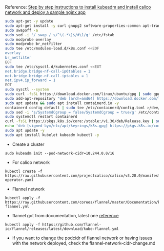 Reference: [Step by step instructions to install kubeadm and install calico network and deploy a sample nginx app](https://www.linuxtechi.com/install-kubernetes-on-ubuntu-24-04/#google_vignette)

```bash
sudo apt-get -y update
sudo apt-get install -y curl gnupg2 software-properties-common apt-transport-https ca-certificates
sudo swapoff -a
sudo sed -i '/ swap / s/^\(.*\)$/#\1/g' /etc/fstab
sudo modprobe overlay
sudo modprobe br_netfilter
sudo tee /etc/modules-load.d/k8s.conf <<EOF
overlay
br_netfilter
EOF
sudo tee /etc/sysctl.d/kubernetes.conf <<EOT
net.bridge.bridge-nf-call-ip6tables = 1
net.bridge.bridge-nf-call-iptables = 1
net.ipv4.ip_forward = 1
EOT
sudo sysctl --system
sudo curl -fsSL https://download.docker.com/linux/ubuntu/gpg | sudo gpg --yes --dearmour -o /etc/apt/trusted.gpg.d/containerd.gpg
sudo add-apt-repository "deb [arch=amd64] https://download.docker.com/linux/ubuntu $(lsb_release -cs) stable" -y
sudo apt update && sudo apt install containerd.io -y
containerd config default | sudo tee /etc/containerd/config.toml >/dev/null 2>&1
sudo sed -i 's/SystemdCgroup = false/SystemdCgroup = true/g' /etc/containerd/config.toml
sudo systemctl restart containerd
curl -fsSL https://pkgs.k8s.io/core:/stable:/v1.30/deb/Release.key | sudo gpg --yes --dearmor -o /etc/apt/keyrings/k8s.gpg
echo 'deb [signed-by=/etc/apt/keyrings/k8s.gpg] https://pkgs.k8s.io/core:/stable:/v1.30/deb/ /' | sudo tee /etc/apt/sources.list.d/k8s.list
sudo apt update -y
sudo apt install kubelet kubeadm kubectl -y
```

- Create a cluster
```
sudo kubeadm init --pod-network-cidr=10.244.0.0/16
```

- For calico network
```
kubectl create -f https://raw.githubusercontent.com/projectcalico/calico/v3.28.0/manifests/tigera-operator.yaml
```
- Flannel network
```
kubectl apply -f https://raw.githubusercontent.com/coreos/flannel/master/Documentation/kube-flannel.yml
```

- flannel got from documentation, latest one [reference](https://github.com/flannel-io/flannel#deploying-flannel-manually)
```
kubectl apply -f https://github.com/flannel-io/flannel/releases/latest/download/kube-flannel.yml
```

- If you want to change the podcidr of flannel network or having issues with the network deployed, check the flannel-network-cidr-change.md
